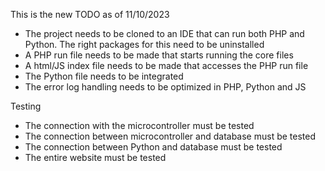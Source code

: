 This is the new TODO as of 11/10/2023

* The project needs to be cloned to an IDE that can run both PHP and Python. The right packages for this need to be uninstalled
* A PHP run file needs to be made that starts running the core files
* A html/JS index file needs to be made that accesses the PHP run file
* The Python file needs to be integrated
* The error log handling needs to be optimized in PHP, Python and JS


Testing
* The connection with the microcontroller must be tested
* The connection between microcontroller and database must be tested
* The connection between Python and database must be tested
* The entire website must be tested